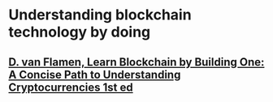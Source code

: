 # Understanding blockchain technology by doing

## [D. van Flamen, Learn Blockchain by Building One: A Concise Path to Understanding Cryptocurrencies 1st ed](https://hackernoon.com/learn-blockchains-by-building-one-117428612f46)
